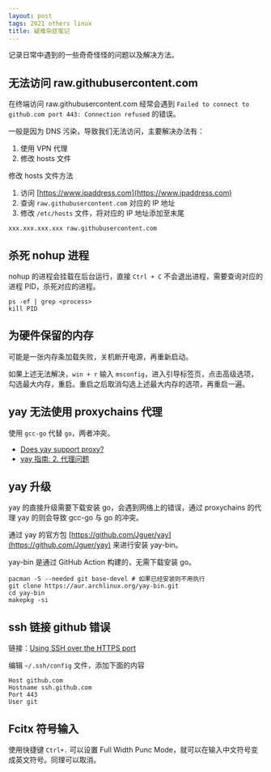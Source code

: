 ```yaml
---
layout: post
tags: 2021 others linux
title: 疑难杂症笔记
---
```


记录日常中遇到的一些奇奇怪怪的问题以及解决方法。

## 无法访问 raw.githubusercontent.com

在终端访问 raw.githubusercontent.com 经常会遇到 `Failed to connect to github.com port 443: Connection refused` 的错误。

一般是因为 DNS 污染，导致我们无法访问，主要解决办法有：

1. 使用 VPN 代理
2. 修改 hosts 文件

修改 hosts 文件方法

1. 访问 [https://www.ipaddress.com](https://www.ipaddress.com)
2. 查询 `raw.githubusercontent.com` 对应的 IP 地址
3. 修改 `/etc/hosts` 文件，将对应的 IP 地址添加至末尾

```shell
xxx.xxx.xxx.xxx raw.githubusercontent.com
```

## 杀死 nohup 进程

nohup 的进程会挂载在后台运行，直接 `Ctrl + C` 不会退出进程，需要查询对应的进程 PID，杀死对应的进程。

```shell
ps -ef | grep <process>
kill PID
```

## 为硬件保留的内存

可能是一张内存条加载失败，关机断开电源，再重新启动。

如果上述无法解决，`win + r` 输入 `msconfig`，进入引导标签页，点击高级选项，勾选最大内存，重启。重启之后取消勾选上述最大内存的选项，再重启一遍。

## yay 无法使用 proxychains 代理

使用 `gcc-go` 代替 `go`，两者冲突。

- [Does yay support proxy?](https://github.com/Jguer/yay/issues/951)
- [yay 指南: 2. 代理问题](https://suiahae.me/yay-s-guide-No-2-proxy-issues/)

## yay 升级

yay 的直接升级需要下载安装 go，会遇到网络上的错误，通过 proxychains 的代理 yay 的则会导致 gcc-go 与 go 的冲突。

通过 yay 的官方包 [https://github.com/Jguer/yay](https://github.com/Jguer/yay) 来进行安装 yay-bin。

yay-bin 是通过 GitHub Action 构建的，无需下载安装 go。

```shell
pacman -S --needed git base-devel # 如果已经安装则不用执行
git clone https://aur.archlinux.org/yay-bin.git
cd yay-bin
makepkg -si
```

## ssh 链接 github 错误

链接：[Using SSH over the HTTPS port](https://docs.github.com/en/authentication/troubleshooting-ssh/using-ssh-over-the-https-port)

编辑 `~/.ssh/config` 文件，添加下面的内容

```plain
Host github.com
Hostname ssh.github.com
Port 443
User git
```

## Fcitx 符号输入

使用快捷键 `Ctrl+.` 可以设置 Full Width Punc Mode，就可以在输入中文符号变成英文符号。同理可以取消。
